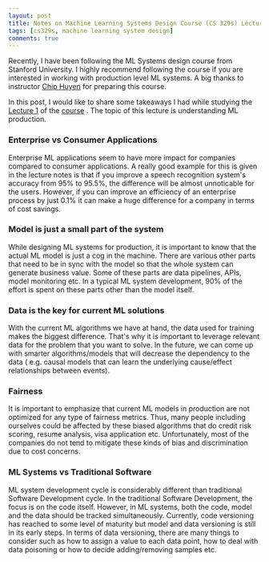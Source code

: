 ```yaml
---
layout: post
title: Notes on Machine Learning Systems Design Course (CS 329s) Lecture 1
tags: [cs329s, machine learning system design]
comments: true
---
```


Recently, I have been following the ML Systems design course from Stanford University. I highly recommend following the course if you are interested in working with production level ML systems. A big thanks to instructor [Chip Huyen](https://huyenchip.com/) for preparing this course.

In this post, I would like to share some takeaways I had while studying the [Lecture 1](https://docs.google.com/presentation/d/1bhjgRelQ0O5FnYCOGiCVWg_SkfRcZ9bffQsgk6yAaL0/edit) of the [course](https://stanford-cs329s.github.io/) . The topic of this lecture is understanding ML production.

### Enterprise vs Consumer Applications
Enterprise ML applications seem to have more impact for companies compared to consumer applications. A really good example for this is given in the lecture notes is that if you improve a speech recognition system's accuracy from 95% to 95.5%, the difference will be almost unnoticable for the users. However, if you can improve an efficiency of an enterprise process by just 0.1% it can make a huge difference for a company in terms of cost savings.

### Model is just a small part of the system 
While designing ML systems for production, it is important to know that the actual ML model is just a cog in the machine. There are various other parts that need to be in sync with the model so that the whole system can generate business value. Some of these parts are data pipelines, APIs, model monitoring etc. In a typical ML system development, 90% of the effort is spent on these parts other than the model itself.

### Data is the key for current ML solutions
With the current ML algorithms we have at hand, the data used for training makes the biggest difference. That's why it is important to leverage relevant data for the problem that you want to solve. In the future, we can come up with smarter algorithms/models that will decrease the dependency to the data ( e.g. causal models that can learn the underlying cause/effect relationships between events).

### Fairness
It is important to emphasize that current ML models in production are not optimized for any type of fairness metrics. Thus, many people including ourselves could be affected by these biased algorithms that do credit risk scoring, resume analysis, visa application etc. Unfortunately, most of the companies do not tend to mitigate these kinds of bias and discrimination due to cost concerns.

### ML Systems vs Traditional Software
ML system development cycle is considerably different than traditional Software Development cycle. In the traditional Software Development, the focus is on the code itself. However, in ML systems, both the code, model and the data should be tracked simultaneously. Currently, code versioning has reached to some level of maturity but model and data versioning is still in its early steps. In terms of data versioning, there are many things to consider such as how to assign a value to each data point, how to deal with data poisoning or how to decide adding/removing samples etc.  


 
